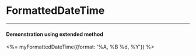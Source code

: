 # FormattedDateTime
*****
#### Demonstration using extended method
<%= myFormattedDateTime({format: '%A, %B %d, %Y'}) %>
